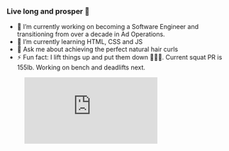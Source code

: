 ### Live long and prosper 🖖


- 🔭 I’m currently working on becoming a Software Engineer and transitioning from over a decade in Ad Operations.
- 🌱 I’m currently learning HTML, CSS and JS
- 💬 Ask me about achieving the perfect natural hair curls 
- ⚡ Fun fact: I lift things up and put them down 🏋🏽‍♀️.  Current squat PR is 155lb. Working on bench and deadlifts next.

<figure><embed src="https://wakatime.com/share/@5a7a870e-1fca-4044-b729-991baa5641ba/e32ba907-b1f0-468a-a28a-4ed7d39028a0.svg"></embed></figure>
<!--
**sren20/sren20** is a ✨ _special_ ✨ repository because its `README.md` (this file) appears on your GitHub profile.

Here are some ideas to get you started:

- 🔭 I’m currently working on ...
- 🌱 I’m currently learning ...
- 👯 I’m looking to collaborate on ...
- 🤔 I’m looking for help with ...
- 💬 Ask me about ...
- 📫 How to reach me: ...
- 😄 Pronouns: ...
- ⚡ Fun fact: ...
-->
